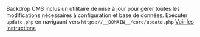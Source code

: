 Backdrop CMS inclus un utilitaire de mise à jour pour gérer toutes les modifications nécessaires à configuration et base de données. Exécuter `update.php` en naviguant vers `https://__DOMAIN__/core/update.php` [Voir les instructions](https://backdropcms.org/upgrade)
